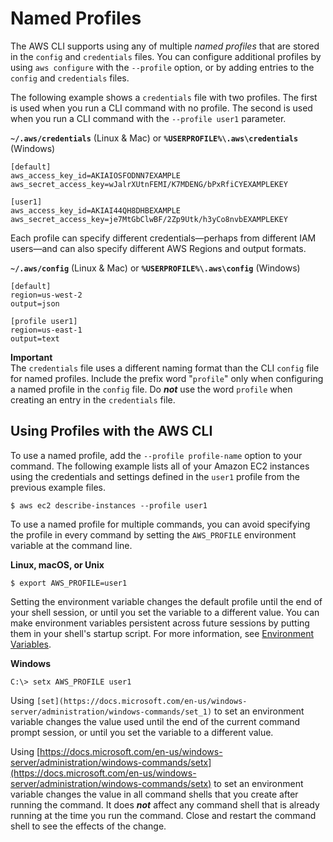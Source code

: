 # Named Profiles<a name="cli-configure-profiles"></a>

 The AWS CLI supports using any of multiple *named profiles* that are stored in the `config` and `credentials` files\. You can configure additional profiles by using `aws configure` with the `--profile` option, or by adding entries to the `config` and `credentials` files\. 

The following example shows a `credentials` file with two profiles\. The first is used when you run a CLI command with no profile\. The second is used when you run a CLI command with the `--profile user1` parameter\.

**`~/.aws/credentials`** \(Linux & Mac\) or **`%USERPROFILE%\.aws\credentials`** \(Windows\)

```
[default]
aws_access_key_id=AKIAIOSFODNN7EXAMPLE
aws_secret_access_key=wJalrXUtnFEMI/K7MDENG/bPxRfiCYEXAMPLEKEY

[user1]
aws_access_key_id=AKIAI44QH8DHBEXAMPLE
aws_secret_access_key=je7MtGbClwBF/2Zp9Utk/h3yCo8nvbEXAMPLEKEY
```

Each profile can specify different credentials—perhaps from different IAM users—and can also specify different AWS Regions and output formats\.

**`~/.aws/config`** \(Linux & Mac\) or **`%USERPROFILE%\.aws\config`** \(Windows\)

```
[default]
region=us-west-2
output=json

[profile user1]
region=us-east-1
output=text
```

**Important**  
The `credentials` file uses a different naming format than the CLI `config` file for named profiles\. Include the prefix word "`profile`" only when configuring a named profile in the `config` file\. Do ***not*** use the word `profile` when creating an entry in the `credentials` file\.

## Using Profiles with the AWS CLI<a name="using-profiles"></a>

To use a named profile, add the `--profile profile-name` option to your command\. The following example lists all of your Amazon EC2 instances using the credentials and settings defined in the `user1` profile from the previous example files\.

```
$ aws ec2 describe-instances --profile user1
```

To use a named profile for multiple commands, you can avoid specifying the profile in every command by setting the `AWS_PROFILE` environment variable at the command line\.

**Linux, macOS, or Unix**

```
$ export AWS_PROFILE=user1
```

Setting the environment variable changes the default profile until the end of your shell session, or until you set the variable to a different value\. You can make environment variables persistent across future sessions by putting them in your shell's startup script\. For more information, see [Environment Variables](cli-configure-envvars.md)\.

**Windows**

```
C:\> setx AWS_PROFILE user1
```

Using `[set](https://docs.microsoft.com/en-us/windows-server/administration/windows-commands/set_1)` to set an environment variable changes the value used until the end of the current command prompt session, or until you set the variable to a different value\. 

Using [https://docs.microsoft.com/en-us/windows-server/administration/windows-commands/setx](https://docs.microsoft.com/en-us/windows-server/administration/windows-commands/setx) to set an environment variable changes the value in all command shells that you create after running the command\. It does ***not*** affect any command shell that is already running at the time you run the command\. Close and restart the command shell to see the effects of the change\.